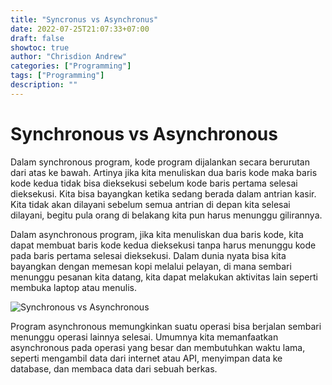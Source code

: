```yaml
---
title: "Syncronus vs Asynchronus"
date: 2022-07-25T21:07:33+07:00
draft: false
showtoc: true
author: "Chrisdion Andrew"
categories: ["Programming"]
tags: ["Programming"]
description: ""
---
```


# Synchronous vs Asynchronous

Dalam synchronous program, kode program dijalankan secara berurutan dari atas ke bawah. Artinya jika kita menuliskan dua baris kode maka baris kode kedua tidak bisa dieksekusi sebelum kode baris pertama selesai dieksekusi. Kita bisa bayangkan ketika sedang berada dalam antrian kasir. Kita tidak akan dilayani sebelum semua antrian di depan kita selesai dilayani, begitu pula orang di belakang kita pun harus menunggu gilirannya.

Dalam asynchronous program, jika kita menuliskan dua baris kode, kita dapat membuat baris kode kedua dieksekusi tanpa harus menunggu kode pada baris pertama selesai dieksekusi. Dalam dunia nyata bisa kita bayangkan dengan memesan kopi melalui pelayan, di mana sembari menunggu pesanan kita datang, kita dapat melakukan aktivitas lain seperti membuka laptop atau menulis.

![Synchronous vs Asynchronous](../img/synchronous-vs-asynchronous.png#center)

Program asynchronous memungkinkan suatu operasi bisa berjalan sembari menunggu operasi lainnya selesai. Umumnya kita memanfaatkan asynchronous pada operasi yang besar dan membutuhkan waktu lama, seperti mengambil data dari internet atau API, menyimpan data ke database, dan membaca data dari sebuah berkas.